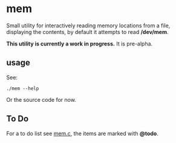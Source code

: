 # mem

Small utility for interactively reading memory locations from a file,
displaying the contents, by default it attempts to read **/dev/mem**.

**This utility is currently a work in progress.** It is pre-alpha.

## usage

See:

	./mem --help

Or the source code for now.

## To Do

For a to do list see [mem.c][], the items are marked with **@todo**.

[mem.c]: mem.c

